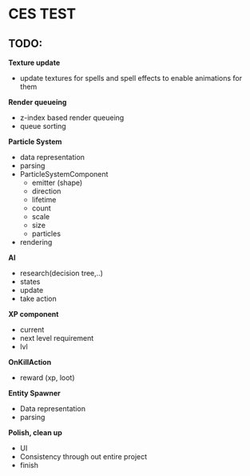 # CES TEST

## TODO:
**Texture update**
 - update textures for spells and spell effects to enable animations for them

**Render queueing**
 - z-index based render queueing
 - queue sorting

**Particle System**
 - data representation
 - parsing
 - ParticleSystemComponent
   * emitter (shape)
   * direction
   * lifetime
   * count
   * scale
   * size
   * particles
 - rendering

**AI**
 - research(decision tree,..)
 - states
 - update
 - take action
 
**XP component**
 - current
 - next level requirement
 - lvl

**OnKillAction**
 - reward (xp, loot)

**Entity Spawner**
 - Data representation
 - parsing

**Polish, clean up**
 - UI
 - Consistency through out entire project
 - finish
